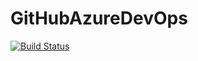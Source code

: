 # GitHubAzureDevOps


[![Build Status](https://dev.azure.com/aalvaradoGA/GitHubAzureDevOpsProject/_apis/build/status/AlexAlvCe.GitHubAzureDevOps?branchName=main)](https://dev.azure.com/aalvaradoGA/GitHubAzureDevOpsProject/_build/latest?definitionId=1&branchName=main)

